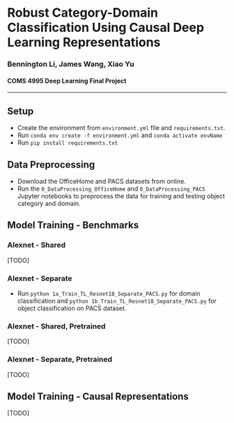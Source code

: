 # Robust Category-Domain Classification Using Causal Deep Learning Representations

### Bennington Li, James Wang, Xiao Yu
#### COMS 4995 Deep Learning Final Project
---
## Setup

* Create the environment from `environment.yml` file and `requirements.txt`. 
* Run `conda env create -f environment.yml` and `conda activate envName`
* Run `pip install requirements.txt`


## Data Preprocessing

* Download the OfficeHome and PACS datasets from online.
* Run the `0_DataProcessing_OfficeHome` and `0_DataProcessing_PACS` Jupyter notebooks to preprocess the data for training and testing object category and domain. 


## Model Training - Benchmarks

### Alexnet - Shared

[TODO]

### Alexnet - Separate

* Run `python 1a_Train_TL_Resnet18_Separate_PACS.py` for domain classification and `python 1b_Train_TL_Resnet18_Separate_PACS.py` for object classification on PACS dataset. 

### Alexnet - Shared, Pretrained

[TODO]

### Alexnet - Separate, Pretrained

[TODO]


## Model Training - Causal Representations

[TODO]